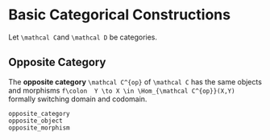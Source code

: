 # Basic Categorical Constructions

Let ``\mathcal C``and ``\mathcal D`` be categories.

## Opposite Category

The __opposite category__ ``\mathcal C^{op}`` of ``\mathcal C`` has the same objects and 
morphisms ``f\colon  Y \to X \in \Hom_{\mathcal C^{op}}(X,Y)`` formally switching domain and codomain.

```@docs 
opposite_category
opposite_object
opposite_morphism
```